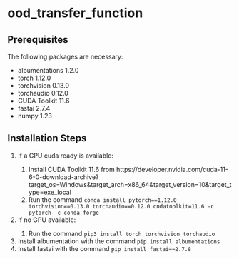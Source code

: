 # ood_transfer_function


## Prerequisites

The following packages are necessary:

<ul>
  <li>albumentations 1.2.0</li>
  <li>torch 1.12.0</li>
  <li>torchvision 0.13.0</li>
  <li>torchaudio 0.12.0</li>
  <li>CUDA Toolkit 11.6</li>
  <li>fastai 2.7.4</li>
  <li>numpy 1.23</li>
</ul>


## Installation Steps

<ol>
  <li>If a GPU cuda ready is available:</li>
  <ol>
    <li>Install CUDA Toolkit 11.6 from https://developer.nvidia.com/cuda-11-6-0-download-archive?target_os=Windows&target_arch=x86_64&target_version=10&target_type=exe_local</li>
    <li>Run the command <code>conda install pytorch==1.12.0 torchvision==0.13.0 torchaudio==0.12.0 cudatoolkit=11.6 -c pytorch -c conda-forge</code></li>
  </ol>
  <li>If no GPU available:</li>
  <ol>
    <li>Run the command <code>pip3 install torch torchvision torchaudio</code></li>
  </ol>
  <li>Install albumentation with the command <code>pip install albumentations</code></li>
  <li>Install fastai with the command <code>pip install fastai==2.7.8</code></li>
</ol>